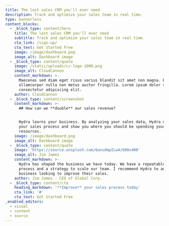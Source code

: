 ```yaml
---
title: The last sales CRM you'll ever need
description: Track and optimize your sales team in real time.
type: bannerless
content_blocks:
  - _block_type: content/hero
    title: The last sales CRM you'll ever need
    subtitle: Track and optimize your sales team in real time.
    cta_link: /sign-up/
    cta_text: Get Started Free
    image: /image/dashboard.png
    image_alt: Dashboard image
  - _block_type: content/quote
    image: /static/uploads/cc-logo-1000.png
    image_alt: CloudCannon
    content_markdown: >-
      Maecenas sed diam eget risus varius blandit sit amet non magna. Donec
      ullamcorper nulla non metus auctor fringilla. Lorem ipsum dolor sit amet,
      consectetur adipiscing elit.
    author: CloudCannon
  - _block_type: content/screenshot
    content_markdown: >-
      ## How can we **double** our sales revenue?


      Hydra learns your business. By analyzing your sales data, Hydra optimizes
      your sales process and show you where you should be spending your
      resources.
    image: /image/dashboard.png
    image_alt: Dashboard image
  - _block_type: content/quote
    image: 'https://source.unsplash.com/6anudmpILw4/600x400'
    image_alt: Jim James
    content_markdown: >-
      Hydra has shaped the business we have today. We have a repeatable sales
      process and a strategy to scale our team. I recommend Hydra to any
      business looking to improve their sales.
    author: Jim James - CEO of Global Corp.
  - _block_type: content/cta
    heading_markdown: '**Improve** your sales process today'
    cta_link: '#'
    cta_text: Get Started Free
_enabled_editors:
  - visual
  - content
  - source
---
```


